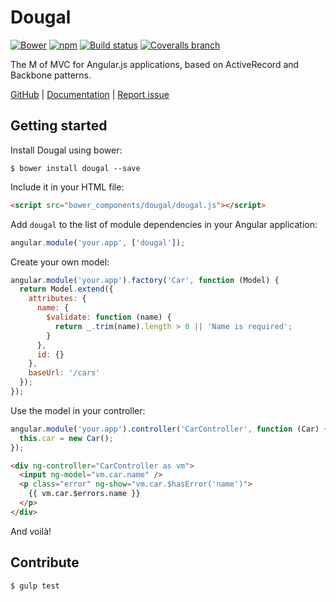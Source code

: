 # Dougal

[![Bower](https://img.shields.io/bower/v/dougal.svg?maxAge=2592000)](https://github.com/aol/dougal/releases)
[![npm](https://img.shields.io/npm/v/dougal.svg?maxAge=2592000)](https://www.npmjs.com/package/dougal)
[![Build status](https://img.shields.io/travis/aol/dougal/master.svg?maxAge=2592000)](https://travis-ci.org/aol/dougal)
[![Coveralls branch](https://img.shields.io/coveralls/aol/dougal/master.svg?maxAge=2592000)](https://coveralls.io/github/aol/dougal)

The M of MVC for Angular.js applications, based on ActiveRecord and Backbone patterns.

[GitHub](https://github.com/aol/dougal) |
[Documentation](http://aol.github.io/dougal/) |
[Report issue](https://github.com/aol/dougal/issues)

## Getting started

Install Dougal using bower:

    $ bower install dougal --save

Include it in your HTML file:

```html
<script src="bower_components/dougal/dougal.js"></script>
```

Add `dougal` to the list of module dependencies in your Angular application:

```javascript
angular.module('your.app', ['dougal']);
```

Create your own model:

```javascript
angular.module('your.app').factory('Car', function (Model) {
  return Model.extend({
    attributes: {
      name: {
        $validate: function (name) {
          return _.trim(name).length > 0 || 'Name is required';
        }
      },
      id: {}
    },
    baseUrl: '/cars'
  });
});
```

Use the model in your controller:

```javascript
angular.module('your.app').controller('CarController', function (Car) {
  this.car = new Car();
});
```

```html
<div ng-controller="CarController as vm">
  <input ng-model="vm.car.name" />
  <p class="error" ng-show="vm.car.$hasError('name')">
    {{ vm.car.$errors.name }}
  </p>
</div>
```

And voilà!

## Contribute

    $ gulp test

